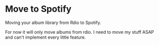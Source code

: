 # Move to Spotify
Moving your album library from Rdio to Spotify.

For now it will only move albums from rdio. I need to move my stuff ASAP and can't implement every little feature.
